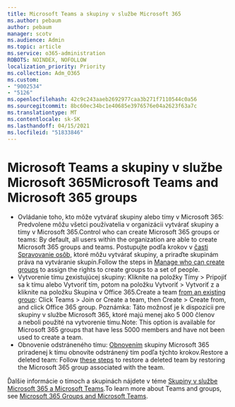 ```yaml
---
title: Microsoft Teams a skupiny v službe Microsoft 365
ms.author: pebaum
author: pebaum
manager: scotv
ms.audience: Admin
ms.topic: article
ms.service: o365-administration
ROBOTS: NOINDEX, NOFOLLOW
localization_priority: Priority
ms.collection: Adm_O365
ms.custom:
- "9002534"
- "5126"
ms.openlocfilehash: 42c9c243aaeb2692977caa3b271f7110544c0a56
ms.sourcegitcommit: 8bc60ec34bc1e40685e3976576e04a2623f63a7c
ms.translationtype: MT
ms.contentlocale: sk-SK
ms.lasthandoff: 04/15/2021
ms.locfileid: "51833846"
---
```

# <a name="microsoft-teams-and-microsoft-365-groups"></a><span data-ttu-id="4a1f8-102">Microsoft Teams a skupiny v službe Microsoft 365</span><span class="sxs-lookup"><span data-stu-id="4a1f8-102">Microsoft Teams and Microsoft 365 groups</span></span>

- <span data-ttu-id="4a1f8-103">Ovládanie toho, kto môže vytvárať skupiny alebo tímy v Microsoft 365: Predvolene môžu všetci používatelia v organizácii vytvárať skupiny a tímy v Microsoft 365.</span><span class="sxs-lookup"><span data-stu-id="4a1f8-103">Control who can create Microsoft 365 groups or teams: By default, all users within the organization are able to create Microsoft 365 groups and teams.</span></span> <span data-ttu-id="4a1f8-104">Postupujte podľa krokov v [časti Spravovanie osôb,](https://support.office.com/article/4c46c8cb-17d0-44b5-9776-005fced8e618) ktoré môžu vytvárať skupiny, a priraďte skupinám práva na vytváranie skupín.</span><span class="sxs-lookup"><span data-stu-id="4a1f8-104">Follow the steps in [Manage who can create groups](https://support.office.com/article/4c46c8cb-17d0-44b5-9776-005fced8e618) to assign the rights to create groups to a set of people.</span></span>
- <span data-ttu-id="4a1f8-105">Vytvorenie tímu  [z](https://support.microsoft.com/office/24ec428e-40d7-4a1a-ab87-29be7d145865)existujúcej skupiny: Kliknite na položky Tímy > Pripojiť sa k tímu alebo Vytvoriť tím, potom na položku Vytvoriť > Vytvoriť z a kliknite na položku Skupina v Office 365.</span><span class="sxs-lookup"><span data-stu-id="4a1f8-105">Create a team  [from an existing group](https://support.microsoft.com/office/24ec428e-40d7-4a1a-ab87-29be7d145865): Click Teams > Join or Create a team, then Create > Create from, and click Office 365 group.</span></span> <span data-ttu-id="4a1f8-106">Poznámka: Táto možnosť je k dispozícii pre skupiny v službe Microsoft 365, ktoré majú menej ako 5 000 členov a neboli použité na vytvorenie tímu.</span><span class="sxs-lookup"><span data-stu-id="4a1f8-106">Note: This option is available for Microsoft 365 groups that have less 5000 members and have not been used to create a team.</span></span>
- <span data-ttu-id="4a1f8-107">Obnovenie odstráneného tímu: [Obnovením](https://docs.microsoft.com/microsoftteams/archive-or-delete-a-team#restore-a-deleted-team) skupiny Microsoft 365 priradenej k tímu obnovíte odstránený tím podľa týchto krokov.</span><span class="sxs-lookup"><span data-stu-id="4a1f8-107">Restore a deleted team: Follow [these steps](https://docs.microsoft.com/microsoftteams/archive-or-delete-a-team#restore-a-deleted-team) to restore a deleted team by restoring the Microsoft 365 group associated with the team.</span></span>

<span data-ttu-id="4a1f8-108">Ďalšie informácie o tímoch a skupinách nájdete v téme [Skupiny v službe Microsoft 365 a Microsoft Teams](https://docs.microsoft.com/microsoftteams/office-365-groups).</span><span class="sxs-lookup"><span data-stu-id="4a1f8-108">To learn more about Teams and groups, see [Microsoft 365 Groups and Microsoft Teams](https://docs.microsoft.com/microsoftteams/office-365-groups).</span></span>
